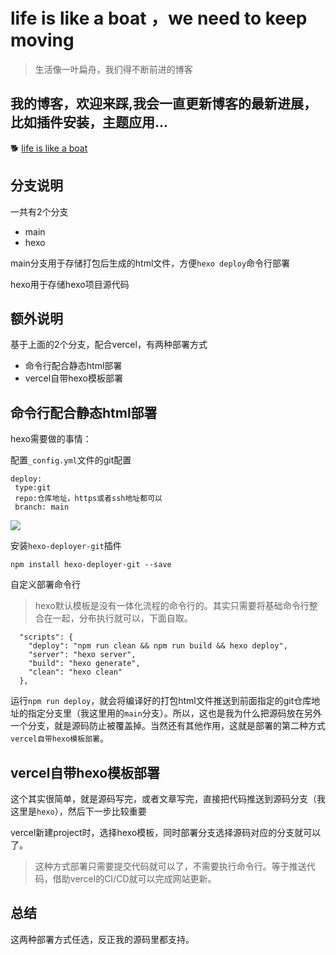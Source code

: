 # life is like a boat ，we need to keep moving
> 生活像一叶扁舟，我们得不断前进的博客

我的博客，欢迎来踩,我会一直更新博客的最新进展，比如插件安装，主题应用...
---
:dog2: [life is like a boat](https://b.perche.cc/)

分支说明
---
一共有2个分支
- main
- hexo

main分支用于存储打包后生成的html文件，方便`hexo deploy`命令行部署

hexo用于存储hexo项目源代码

额外说明
---
基于上面的2个分支，配合vercel，有两种部署方式

- 命令行配合静态html部署
- vercel自带hexo模板部署

命令行配合静态html部署
---
hexo需要做的事情：

配置`_config.yml`文件的git配置

```
deploy:
 type:git
 repo:仓库地址，https或者ssh地址都可以
 branch: main
```

![](https://blog.perche.cc/202404061629734.png-blogmask)

安装`hexo-deployer-git`插件

```
npm install hexo-deployer-git --save
```

自定义部署命令行
> hexo默认模板是没有一体化流程的命令行的。其实只需要将基础命令行整合在一起，分布执行就可以，下面自取。

```
  "scripts": {
    "deploy": "npm run clean && npm run build && hexo deploy",
    "server": "hexo server",
    "build": "hexo generate",
    "clean": "hexo clean"
  },
```

运行`npm run deploy`，就会将编译好的打包html文件推送到前面指定的git仓库地址的指定分支里（我这里用的`main`分支）。所以，这也是我为什么把源码放在另外一个分支，就是源码防止被覆盖掉。当然还有其他作用，这就是部署的第二种方式`vercel自带hexo模板部署`。

vercel自带hexo模板部署
---
这个其实很简单，就是源码写完，或者文章写完，直接把代码推送到源码分支（我这里是`hexo`），然后下一步比较重要

vercel新建project时，选择hexo模板，同时部署分支选择源码对应的分支就可以了。

> 这种方式部署只需要提交代码就可以了，不需要执行命令行。等于推送代码，借助vercel的CI/CD就可以完成网站更新。

总结
---
这两种部署方式任选，反正我的源码里都支持。
